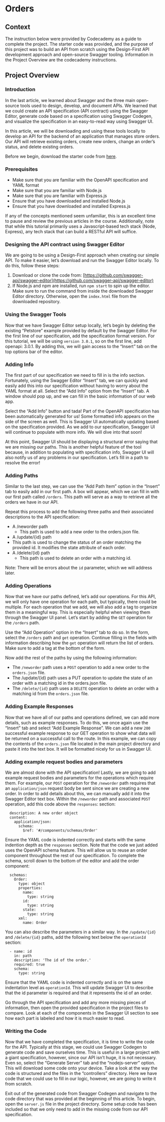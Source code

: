 # Orders

## Context

The instruction below were provided by Codecademy as a guide to complete the project. The starter code was provided, and the purpose of this project was to build an API from scratch using the Design-First API development approach and open-source Swagger tooling. Information in the Project Overview are the codecademy instructions.

## Project Overview

### Introduction
In the last article, we learned about Swagger and the three main open-source tools used to design, develop, and document APIs. We learned that we could create an API specification (API contract) using the Swagger Editor, generate code based on a specification using Swagger Codegen, and visualize the specification in an easy-to-read way using Swagger UI.

In this article, we will be downloading and using these tools locally to develop an API for the backend of an application that manages store orders. Our API will retrieve existing orders, create new orders, change an order’s status, and delete existing orders.

Before we begin, download the starter code from [here](https://static-assets.codecademy.com/Courses/Swagger-OpenAPI/orders_project_starting.zip?_gl=1*1pq0gg8*_ga*MTgwMjMwODQ0OS4xNzA3MzIwMzgy*_ga_3LRZM6TM9L*MTcwOTU2NzgyMS4xMDkuMC4xNzA5NTY3ODIxLjYwLjAuMA..).

### Prerequisites
- Make sure that you are familiar with the OpenAPI specification and YAML format
- Make sure that you are familiar with Node.js
- Make sure that you are familiar with Express.js
- Ensure that you have downloaded and installed Node.js
- Ensure that you have downloaded and installed Express.js

If any of the concepts mentioned seem unfamiliar, this is an excellent time to pause and review the previous articles in the course. Additionally, note that while this tutorial primarily uses a Javascript-based tech stack (Node, Express), any tech stack that can build a RESTful API will suffice.

### Designing the API contract using Swagger Editor
We are going to be using a Design-First approach when creating our simple API. To make it easier, let’s download and run the Swagger Editor locally. To do this, follow these steps:

1. Download or clone the code from: [https://github.com/swagger-api/swagger-editor](https://github.com/swagger-api/swagger-editor)
2. If Node.js and npm are installed, run `npm start` to spin up the editor. Make sure to run the command from inside the downloaded Swagger Editor directory. Otherwise, open the `index.html` file from the downloaded repository.

### Using the Swagger Tools
Now that we have Swagger Editor setup locally, let’s begin by deleting the existing “Petstore” example provided by default by the Swagger Editor. For the first line of our specification, add the specification format version. For this tutorial, we will be using `version 3.0.1`, so on the first line, add openapi: 3.0.1. By adding this, we will gain access to the “Insert” tab on the top options bar of the editor.

### Adding Info
The first part of our specification we need to fill in is the info section. Fortunately, using the Swagger Editor “Insert” tab, we can quickly and easily add this into our specification without having to worry about the YAML format at all. Select the “Add Info” option from the “Insert” tab. A window should pop up, and we can fill in the basic information of our web app. 

Select the “Add Info” button and tada! Part of the OpenAPI specification has been automatically generated for us! Some formatted info appears on the side of the screen as well. This is Swagger UI automatically updating based on the specification provided. As we add to our specification, Swagger UI will continue to populate with more info. We will dive into that soon! 

At this point, Swagger UI should be displaying a structural error saying that we are missing our paths. This is another helpful feature of the tool because, in addition to populating with specification info, Swagger UI will also notify us of any problems in our specification. Let’s fill in a path to resolve the error!

### Adding Paths
Similar to the last step, we can use the “Add Path Item” option in the “Insert” tab to easily add in our first path. A box will appear, which we can fill in with our first path called `/orders`. This path will serve as a way to retrieve all the orders we have in our API.

Repeat this process to add the following three paths and their associated descriptions to the API specification:

- A /neworder path
  - This path is used to add a new order to the orders.json file.
- A /update/{id} path
- This path is used to change the status of an order matching the provided id. It modifies the state attribute of each order.
- A /delete/{id} path
  - This path is used to delete an order with a matching id.

Note: There will be errors about the `id` parameter, which we will address later.

### Adding Operations
Now that we have our paths defined, let’s add our operations. For this API, we will only have one operation for each path, but typically, there could be multiple. For each operation that we add, we will also add a tag to organize them in a meaningful way. This is especially helpful when viewing them through the Swagger UI panel. Let’s start by adding the `GET` operation for the `/orders` path.

Use the “Add Operation” option in the “Insert” tab to do so. In the form, select the `/orders` path and `get` operation. Continue filling in the fields with information describing how the `get` operation will return the list of orders. Make sure to add a tag at the bottom of the form. 

Now add the rest of the paths by using the following information:

- The `/neworder` path uses a `POST` operation to add a new order to the `orders.json` file.
- The /update/{id} path uses a PUT operation to update the state of an order with a matching id in the orders.json file.
- The `/delete/{id}` path uses a `DELETE` operation to delete an order with a matching id from the `orders.json` file.

### Adding Example Responses
Now that we have all of our paths and operations defined, we can add more details, such as example responses. To do this, we once again use the “Insert” tab and select “Add Example Response”. We can add a new `200` successful example response to our GET operation to show what data will be returned on a successful call to the route. In this example, we can copy the contents of the `orders.json` file located in the main project directory and paste it into the text box. It will be formatted nicely for us in Swagger UI. 

### Adding example request bodies and parameters
We are almost done with the API specification! Lastly, we are going to add example request bodies and parameters for the operations which require them. For example, our `POST` operation for the `/neworder` path requires that an `application/json` request body be sent since we are creating a new order. In order to add details about this, we can manually add it into the Swagger Editor text box. Within the `/neworder` path and associated `POST` operation, add this code above the `responses`: section:

``` requestBody:
  description: A new order object
  content:
    application/json:
      schema:
        $ref: '#/components/schemas/Order' 
```

Ensure the YAML code is indented correctly and starts with the same indention depth as the `responses` section. Note that the code we just added uses the OpenAPI schema feature. This will allow us to reuse an order component throughout the rest of our specification. To complete the schema, scroll down to the bottom of the editor and add the order component:

``` components:
  schemas:
    Order:
      type: object
      properties:
        name:
          type: string
        id:
          type: string
        state:
          type: string
      xml:
        name: Order
```

You can also describe the parameters in a similar way. In the `/update/{id}` and `/delete/{id}` paths, add the following text below the `operationId` section:

``` parameters:
  - name: id
    in: path
    description: 'The id of the order.'
    required: true
    schema:
      type: string
```

Ensure that the YAML code is indented correctly and is on the same indentation level as `operationId`. This will update Swagger UI to describe that the id parameter is required and that it represents the id of an order.

Go through the API specification and add any more missing pieces of information, then open the provided specification in the project files to compare. Look at each of the components in the Swagger UI section to see how each part is labeled and how it is much easier to read.

### Writing the Code
Now that we have completed the specification, it is time to write the code for the API. Typically at this stage, we could use Swagger Codegen to generate code and save ourselves time. This is useful in a large project with a giant specification, however, since our API isn’t huge, it is not necessary. Even so, select the “Generate Server” tab and the “nodejs-server” option. This will download some code onto your device. Take a look at the way the code is structured and the files in the “controllers” directory. Here we have code that we could use to fill in our logic, however, we are going to write it from scratch.

Exit out of the generated code from Swagger Codegen and navigate to the code directory that was provided at the beginning of this article. To begin, open the `server.js` file in the project directory. Some setup code has been included so that we only need to add in the missing code from our API specification.